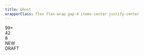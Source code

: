 ```yaml
---
title: Ghost
wrapperClass: flex flex-wrap gap-4 items-center justify-center
---
```


<div role="status" class="vv-badge vv-badge--ghost">
    99+
</div>
<div role="status" class="vv-badge vv-badge--ghost vv-badge--black">
    42
</div>
<div role="status" class="vv-badge vv-badge--ghost vv-badge--danger">
    8
</div>
<div role="status" class="vv-badge vv-badge--ghost vv-badge--success">
    <IconifyIcon icon="akar-icons:check" />
    NEW
</div>
<div role="status" class="vv-badge vv-badge--ghost vv-badge--warning">
    <IconifyIcon icon="akar-icons:pencil" />
    DRAFT
</div>
